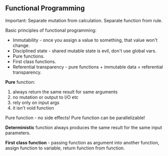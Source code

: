 Functional Programming
-

Important:
Separate mutation from calculation.
Separate function from rule.

Basic principles of functional programming:

* Immutability - once you assign a value to something, that value won't change.
* Disciplined state - shared mutable state is evil, don't use global vars.
* Pure functions.
* First class functions.
* Referential transparency - pure functions + immutable data = referential transparency.

**Pure** function:

1. always return the same result for same arguments
2. no mutation or output to I/O etc
3. rely only on input args
4. it isn't void function

Pure function - no side effects!
Pure function can be parallelizable!

**Deterministic** function always produces the same result for the same input parameters.

**First class function** - passing function as argument into another function,
assign function to variable, return function from function.
